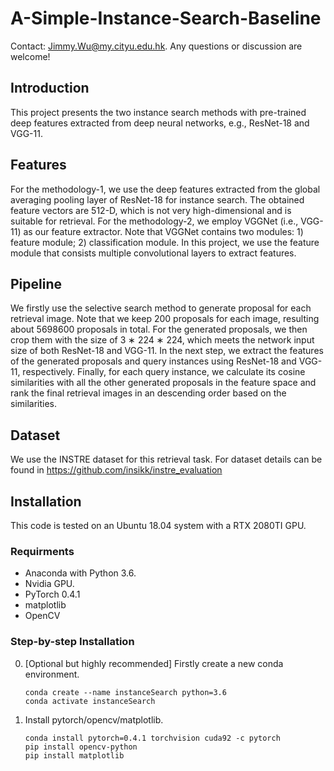 # A-Simple-Instance-Search-Baseline

Contact: [Jimmy.Wu@my.cityu.edu.hk](mailto:Jimmy.Wu@my.cityu.edu.hk). Any questions or discussion are welcome! 

## Introduction
This project presents the two instance search methods with pre-trained deep features extracted from deep neural networks, e.g., ResNet-18 and VGG-11.

## Features
For the methodology-1, we use the deep features extracted from the global averaging pooling layer of ResNet-18 for instance search. The obtained feature vectors are 512-D, which is not very high-dimensional and is suitable for retrieval. For the methodology-2, we employ VGGNet (i.e., VGG-11) as our feature extractor. Note that VGGNet contains two modules: 1) feature module; 2) classification module. In this project, we use the feature module that consists multiple convolutional layers to extract features.

## Pipeline
We firstly use the selective search method to generate proposal for each retrieval image. Note that we keep 200 proposals for each image, resulting about 5698600 proposals in total. For the generated proposals, we then crop them with the size of 3 ∗ 224 ∗ 224, which meets the network input size of both ResNet-18 and VGG-11. In the next step, we extract the features of the generated proposals and query instances using ResNet-18 and VGG-11, respectively. Finally, for each query instance, we calculate its cosine similarities with all the other generated proposals in the feature space and rank the final retrieval images in an descending order based on the similarities.

## Dataset
We use the INSTRE dataset for this retrieval task. For dataset details can be found in https://github.com/insikk/instre_evaluation

## Installation
This code is tested on an Ubuntu 18.04 system with a RTX 2080TI GPU.

### Requirments
* Anaconda with Python 3.6.
* Nvidia GPU.
* PyTorch 0.4.1
* matplotlib
* OpenCV

### Step-by-step Installation

0. [Optional but highly recommended] Firstly create a new conda environment. 

    ~~~
    conda create --name instanceSearch python=3.6
    conda activate instanceSearch
    ~~~

1. Install pytorch/opencv/matplotlib.

    ~~~
    conda install pytorch=0.4.1 torchvision cuda92 -c pytorch
    pip install opencv-python
    pip install matplotlib
    ~~~


